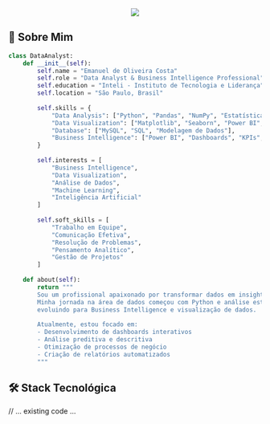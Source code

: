 <div align="center">
  <img src="https://capsule-render.vercel.app/api?type=waving&color=2E8B57&height=200&section=header&text=Emanuel%20Costa&fontSize=80&fontAlignY=35&animation=twinkling&desc=Data%20Analyst%20|%20Business%20Intelligence%20Professional&descAlignY=55&descAlign=50"/>
</div>

## 🎯 Sobre Mim

```python
class DataAnalyst:
    def __init__(self):
        self.name = "Emanuel de Oliveira Costa"
        self.role = "Data Analyst & Business Intelligence Professional"
        self.education = "Inteli - Instituto de Tecnologia e Liderança"
        self.location = "São Paulo, Brasil"
        
        self.skills = {
            "Data Analysis": ["Python", "Pandas", "NumPy", "Estatística"],
            "Data Visualization": ["Matplotlib", "Seaborn", "Power BI", "Storytelling"],
            "Database": ["MySQL", "SQL", "Modelagem de Dados"],
            "Business Intelligence": ["Power BI", "Dashboards", "KPIs", "Análise de Negócios"]
        }
        
        self.interests = [
            "Business Intelligence",
            "Data Visualization",
            "Análise de Dados",
            "Machine Learning",
            "Inteligência Artificial"
        ]
        
        self.soft_skills = [
            "Trabalho em Equipe",
            "Comunicação Efetiva",
            "Resolução de Problemas",
            "Pensamento Analítico",
            "Gestão de Projetos"
        ]
        
    def about(self):
        return """
        Sou um profissional apaixonado por transformar dados em insights valiosos.
        Minha jornada na área de dados começou com Python e análise estatística,
        evoluindo para Business Intelligence e visualização de dados.
        
        Atualmente, estou focado em:
        - Desenvolvimento de dashboards interativos
        - Análise preditiva e descritiva
        - Otimização de processos de negócio
        - Criação de relatórios automatizados
        """
```

## 🛠️ Stack Tecnológica

// ... existing code ...
